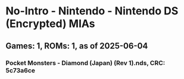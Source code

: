# No-Intro - Nintendo - Nintendo DS (Encrypted) MIAs
## Games: 1, ROMs: 1, as of 2025-06-04

### Pocket Monsters - Diamond (Japan) (Rev 1).nds, CRC: 5c73a6ce
